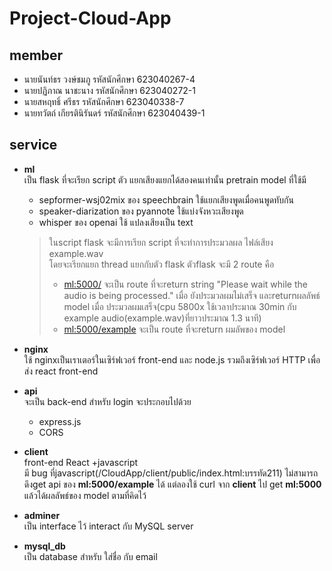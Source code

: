# Project-Cloud-App 
## member
* นายนันท์ธร วงษ์ชมภู รหัสนักศึกษา 623040267-4
* นายปฏิภาณ นาชะนาง รหัสนักศึกษา 623040272-1
* นายสหฤทธิ์ ศรีธร รหัสนักศึกษา 623040338-7 
* นายทวัตถ์ เกียรตินิรันดร์ รหัสนักศึกษา 623040439-1 
## service
* **ml** <br> เป็น flask ที่จะเรียก script  ตัว แยกเสียงแยกได้สองคนเท่านั้น pretrain model ที่ใช้มี
    * sepformer-wsj02mix ของ speechbrain ใช้แยกเสียงพูดเมื่อคนพูดทับกัน
    * speaker-diarization  ของ pyannote ใช้แบ่งจังหวะเสียงพูด
    * whisper  ของ openai ใช้ แปลงเสียงเป็น text 
    > ในscript flask จะมีการเรียก script ที่จะทำการประมวลผล ไฟล์เสียง example.wav
    > <br>โดยจะเรียกแยก thread แยกกับตัว flask ตัวflask จะมี 2 route คือ 
    > * <ml:5000/> จะเป็น route ที่จะreturn string "Please wait while the audio is being processed." เมื่อ ยังประมวลผมไม่เสร็จ และreturnผลลัพธ์ model เมื่อ ประมวลผมเสร็จ(cpu 5800x ใช้เวลาประมาณ 30min กับ example audio(example.wav)ที่ยาวประมาณ 1.3 นาที)
    > * <ml:5000/example> จะเป็น route ที่จะreturn ผมลัพของ model

* **nginx** 
<br>ใช้ nginxเป็นเราเตอร์ในเซิร์ฟเวอร์ front-end และ node.js รวมถึงเซิร์ฟเวอร์ HTTP เพื่อส่ง react front-end 
* **api**
<br> จะเป็น back-end สำหรับ login จะประกอบไปด้วย  
    * express.js
    * CORS
* **client**
<br> front-end React +javascript
<br> มี bug ที่javascript(/CloudApp/client/public/index.html:บรรทัด211) ไม่สามารถดึงget api ของ **ml:5000/example** ได้ แต่ลองใช้ curl จาก **client** ไป get **ml:5000** แล้วได้ผลลัพธ์ของ model ตามที่คิดไว้

* **adminer**
<br> เป็น interface ไว้ interact กับ MySQL server
    

* **mysql_db**
<br> เป็น database สำหรับ ใส่ชื่อ กับ email 